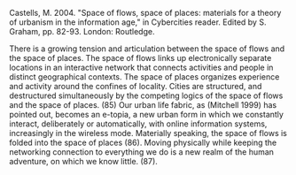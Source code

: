 ﻿Castells, M. 2004. "Space of flows, space of places: materials for a theory of urbanism in the information age," in Cybercities reader. Edited by S. Graham, pp. 82-93. London: Routledge.

There is a growing tension and articulation between the space of flows and the space of places. 
The space of flows links up electronically separate locations in an interactive network that connects activities and people in distinct geographical contexts. The space of places organizes experience and activity around the confines of locality. Cities are structured, and destructured simultaneously by the competing logics of the space of flows and the space of places. (85)
Our urban life fabric, as (Mitchell 1999) has pointed out, becomes an e-topia,  a new urban form  in which we constantly interact, deliberately or automatically, with online information systems, increasingly in the wireless mode. Materially speaking, the space of flows is folded into the space of places (86).
Moving physically while keeping the networking connection to everything we do is a new realm of the human adventure, on which we know little. (87). 
